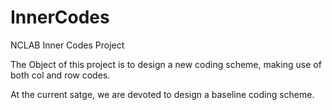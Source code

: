 # InnerCodes
NCLAB Inner Codes Project

The Object of this project is to design a new coding scheme, making use of both col and row codes.

At the current satge, we are devoted to design a baseline coding scheme.
